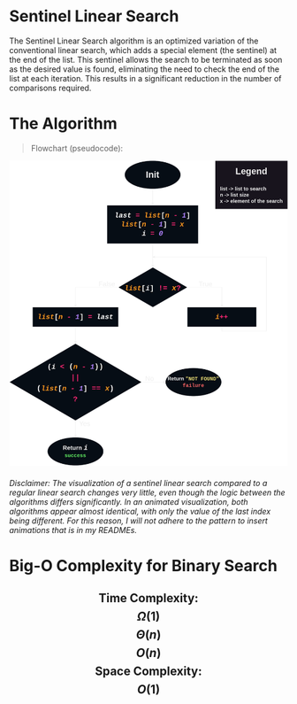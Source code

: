 # Sentinel Linear Search

The Sentinel Linear Search algorithm is an optimized variation of the conventional linear search, which adds a special element (the sentinel) at the end of the list. This sentinel allows the search to be terminated as soon as the desired value is found, eliminating the need to check the end of the list at each iteration. This results in a significant reduction in the number of comparisons required.

# The Algorithm
> Flowchart (pseudocode):

![Sentinel linear search algorithm](sentinel_linear_search_flowchart.png)

<h6>Disclaimer: The visualization of a sentinel linear search compared to a regular linear search changes very little, even though the logic between the algorithms differs significantly. In an animated visualization, both algorithms appear almost identical, with only the value of the last index being different. For this reason, I will not adhere to the pattern to insert animations that is in my READMEs.</h6>

# Big-O Complexity for Binary Search
## $$\text{Time Complexity:}$$ $$\Omega(1)$$ $$\Theta(n)$$ $$O(n)$$ $$\text {Space Complexity:}$$ $$O(1) $$
